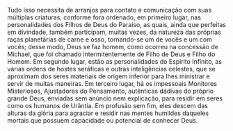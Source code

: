 ﻿Tudo isso necessita de arranjos para contato e comunicação com suas múltiplas criaturas, conforme fora ordenado, em primeiro lugar, nas personalidades dos Filhos de Deus do Paraíso, as quais, ainda que perfeitas em divindade, também participam, muitas vezes, da natureza das próprias raças planetárias de carne e osso, tornando-se um de vocês e um com vocês; desse modo, Deus se faz homem, como ocorreu na concessão de Michael, que foi chamado intermitentemente de Filho de Deus e Filho do Homem. Em segundo lugar, estão as personalidades do Espírito Infinito, as várias ordens de hostes seráficas e outras inteligências celestes, que se aproximam dos seres materiais de origem inferior para lhes ministrar e servir de muitas maneiras. Em terceiro lugar, há os impessoais Monitores Misteriosos, Ajustadores do Pensamento, autênticas dádivas do próprio grande Deus, enviadas sem anúncio nem explicação, para residir em seres como os humanos de Urântia. Em profusão sem fim, eles descem das alturas da glória para agraciar e residir nas mentes humildes daqueles mortais que possuem capacidade ou potencial de conhecer Deus.